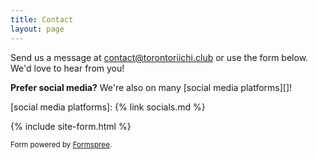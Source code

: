 ```yaml
---
title: Contact
layout: page
---
```


Send us a message at [contact@torontoriichi.club](mailto:contact@torontoriichi.club) or use the form below.
We'd love to hear from you!

**Prefer social media?** We're also on many [social media platforms][]!

[social media platforms]: {% link socials.md %}

{% include site-form.html %}

<small>Form powered by [Formspree](https://formspree.io/).</small>
